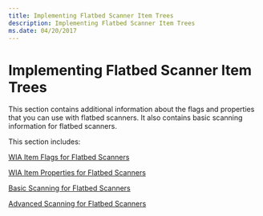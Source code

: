 ```yaml
---
title: Implementing Flatbed Scanner Item Trees
description: Implementing Flatbed Scanner Item Trees
ms.date: 04/20/2017
---
```


# Implementing Flatbed Scanner Item Trees





This section contains additional information about the flags and properties that you can use with flatbed scanners. It also contains basic scanning information for flatbed scanners.

This section includes:

[WIA Item Flags for Flatbed Scanners](wia-item-flags-for-flatbed-scanners.md)

[WIA Item Properties for Flatbed Scanners](wia-item-properties-for-flatbed-scanners.md)

[Basic Scanning for Flatbed Scanners](basic-scanning-for-flatbed-scanners.md)

[Advanced Scanning for Flatbed Scanners](basic-scanning-for-flatbed-scanners.md)

 

 




